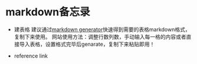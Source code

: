 # markdown备忘录
- 建表格
建议通过[markdown generator](https://www.tablesgenerator.com/markdown_tables)快速得到需要的表格markdown格式，复制下来使用。
网站使用方法：调整行数列数，手动输入每一格的内容或者直接导入表格，设置格式完毕后genarate，复制下来粘贴即用！

- reference link
